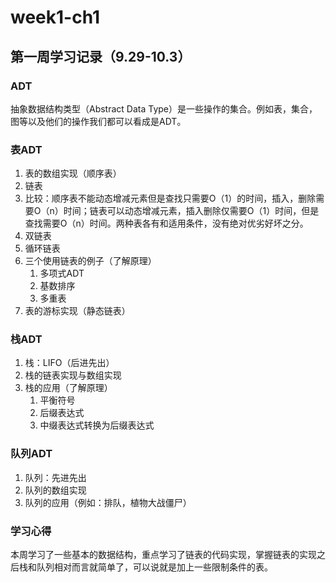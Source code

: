 # week1-ch1
## 第一周学习记录（9.29-10.3）

### ADT

抽象数据结构类型（Abstract Data Type）是一些操作的集合。例如表，集合，图等以及他们的操作我们都可以看成是ADT。

### 表ADT

1. 表的数组实现（顺序表）
2. 链表
3. 比较：顺序表不能动态增减元素但是查找只需要O（1）的时间，插入，删除需要O（n）时间；链表可以动态增减元素，插入删除仅需要O（1）时间，但是查找需要O（n）时间。两种表各有和适用条件，没有绝对优劣好坏之分。
4. 双链表
5. 循环链表
6. 三个使用链表的例子（了解原理）
   1. 多项式ADT
   2. 基数排序
   3. 多重表
7. 表的游标实现（静态链表）

### 栈ADT

1. 栈：LIFO（后进先出）
2. 栈的链表实现与数组实现
3. 栈的应用（了解原理）
   1. 平衡符号
   2. 后缀表达式
   3. 中缀表达式转换为后缀表达式

### 队列ADT

1. 队列：先进先出
2. 队列的数组实现
3. 队列的应用（例如：排队，植物大战僵尸）

### 学习心得

本周学习了一些基本的数据结构，重点学习了链表的代码实现，掌握链表的实现之后栈和队列相对而言就简单了，可以说就是加上一些限制条件的表。
